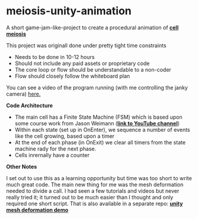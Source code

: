 # meiosis-unity-animation

A short game-jam-like-project to create a procedural animation of <a href="https://en.wikipedia.org/wiki/Meiosis"><B>cell meiosis</B></A>

This project was originall done under pretty tight time constraints 

* Needs to be done in 10-12 hours
* Should not include any paid assets or proprietary code
* The core loop or flow should be understandable to a non-coder
* Flow should closely follow the whiteboard plan

You can see a video of the program running (with me controlling the janky camera) <A HREF="https://youtu.be/OLllRb2Odls"> here.</A>

<B>Code Architecture</B>

* The main cell has a Finite State Machine (FSM) which is based upon some course work from Jason Weimann
(<a href="https://www.youtube.com/c/Unity3dCollege"><B>link to YouTube channel</B></A>)
* Within each state (set up in OnEnter), we sequence a number of events like the cell growing, based upon a timer
* At the end of each phase (in OnExit) we clear all timers from the state machine rady for the next phase.
* Cells inrernally have a counter 

<B>Other Notes</B>

I set out to use this as a learning opportunity but time was too short to write much great code. The main new thing for me was the
mesh deformation needed to divide a call. I had seen a few tutorials and videos but never really tried it; it turned out to be much
easier than I thought and only required one short script. That is also available in a separate repo:
<A HREF="https://github.com/iangiblin/unity-mesh-deformation-demo"><B>unity mesh deformation demo</B></A>

